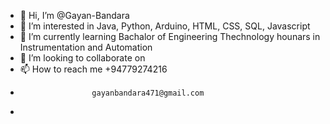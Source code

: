 - 👋 Hi, I’m @Gayan-Bandara
- 👀 I’m interested in Java, Python, Arduino, HTML, CSS, SQL, Javascript
- 🌱 I’m currently learning Bachalor of Engineering Thechnology hounars in Instrumentation and Automation 
- 💞️ I’m looking to collaborate on 
- 📫 How to reach me +94779274216
-                     gayanbandara471@gmail.com
-                     

<!---
Gayan-Bandara/Gayan-Bandara is a ✨ special ✨ repository because its `README.md` (this file) appears on your GitHub profile.
You can click the Preview link to take a look at your changes.
--->
